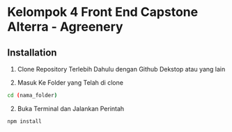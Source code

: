 # Kelompok 4 Front End Capstone Alterra - Agreenery

## Installation

1. Clone Repository Terlebih Dahulu dengan Github Dekstop atau yang lain

2. Masuk Ke Folder yang Telah di clone

```bash
cd (nama_folder)
```

2. Buka Terminal dan Jalankan Perintah

```bash
npm install
```

